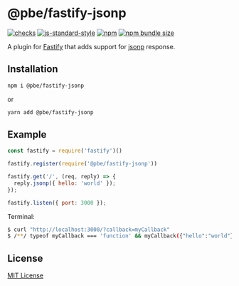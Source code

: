 # @pbe/fastify-jsonp

[![checks](https://github.com/R1ZEN/fastify-jsonp/actions/workflows/checks.yml/badge.svg?branch=master)](https://github.com/R1ZEN/fastify-jsonp/actions/workflows/checks.yml)
[![js-standard-style](https://img.shields.io/badge/code%20style-standard-brightgreen.svg?style=flat)](https://standardjs.com/)
[![npm](https://img.shields.io/npm/v/@pbe/fastify-jsonp?label=npm%20version)](https://www.npmjs.com/package/@pbe/fastify-jsonp)
[![npm bundle size](https://img.shields.io/bundlephobia/min/@pbe/fastify-jsonp)](https://bundlephobia.com/package/@pbe/fastify-jsonp)

A plugin for [Fastify](http://fastify.io/) that adds support for [jsonp](https://en.wikipedia.org/wiki/JSONP#JSONP) response.

## Installation

```sh
npm i @pbe/fastify-jsonp
```

or

```sh
yarn add @pbe/fastify-jsonp
```

## Example

```js
const fastify = require('fastify')()

fastify.register(require('@pbe/fastify-jsonp'))

fastify.get('/', (req, reply) => {
  reply.jsonp({ hello: 'world' });
});

fastify.listen({ port: 3000 });
```

Terminal:
```sh
$ curl "http://localhost:3000/?callback=myCallback"
$ /**/ typeof myCallback === 'function' && myCallback({"hello":"world"});
```

## License

[MIT License](http://jsumners.mit-license.org/)